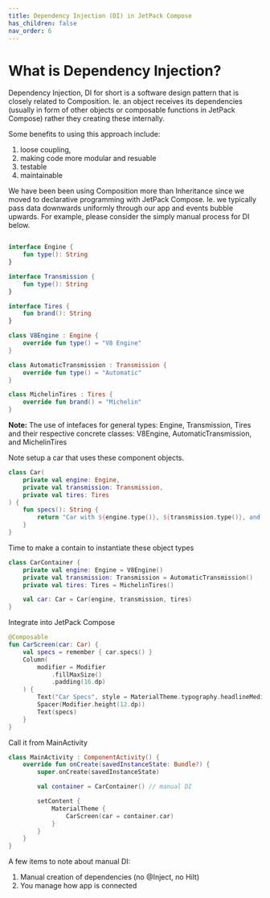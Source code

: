 ```yaml
---
title: Dependency Injection (DI) in JetPack Compose
has_children: false
nav_order: 6
---
```



# What is Dependency Injection?

Dependency Injection, DI for short is a software design pattern that is closely
related to Composition. Ie. an object receives its dependencies (usually in form
of other objects or composable functions in JetPack Compose) rather they creating 
these internally.

Some benefits to using this approach include:
1. loose coupling,
2. making code more modular and resuable
3. testable
4. maintainable

We have been been using Composition more than Inheritance since we moved to 
declarative programming with JetPack Compose. Ie. we typically pass data downwards 
uniformly through our app and events bubble upwards. For example, please consider the 
simply manual process for DI below.

```kotlin

interface Engine {
    fun type(): String
}

interface Transmission {
    fun type(): String
}

interface Tires {
    fun brand(): String
}

class V8Engine : Engine {
    override fun type() = "V8 Engine"
}

class AutomaticTransmission : Transmission {
    override fun type() = "Automatic"
}

class MichelinTires : Tires {
    override fun brand() = "Michelin"
}

```
**Note:** The use of intefaces for general types: Engine, Transmission, Tires and their respective concrete classes: V8Engine, AutomaticTransmission, and MichelinTires


Note setup a car that uses these component objects.
```kotlin
class Car(
    private val engine: Engine,
    private val transmission: Transmission,
    private val tires: Tires
) {
    fun specs(): String {
        return "Car with ${engine.type()}, ${transmission.type()}, and ${tires.brand()} tires."
    }
}
```

Time to make a contain to instantiate these object types
```kotlin
class CarContainer {
    private val engine: Engine = V8Engine()
    private val transmission: Transmission = AutomaticTransmission()
    private val tires: Tires = MichelinTires()

    val car: Car = Car(engine, transmission, tires)
}

```

Integrate into JetPack Compose
```kotlin
@Composable
fun CarScreen(car: Car) {
    val specs = remember { car.specs() }
    Column(
        modifier = Modifier
            .fillMaxSize()
            .padding(16.dp)
    ) {
        Text("Car Specs", style = MaterialTheme.typography.headlineMedium)
        Spacer(Modifier.height(12.dp))
        Text(specs)
    }
}
```

Call it from MainActivity
```kotlin
class MainActivity : ComponentActivity() {
    override fun onCreate(savedInstanceState: Bundle?) {
        super.onCreate(savedInstanceState)

        val container = CarContainer() // manual DI

        setContent {
            MaterialTheme {
                CarScreen(car = container.car)
            }
        }
    }
}
```
A few items to note about manual DI:
1. Manual creation of dependencies (no @Inject, no Hilt)
2. You manage how app is connected







